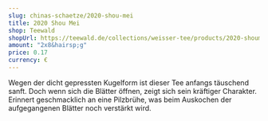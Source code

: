 ```yaml
---
slug: chinas-schaetze/2020-shou-mei
title: 2020 Shou Mei
shop: Teewald
shopUrl: https://teewald.de/collections/weisser-tee/products/2020-shoumei-weisser-tee-perle
amount: "2x8&hairsp;g"
price: 0.17
currency: €
---
```

Wegen der dicht gepressten Kugelform ist dieser Tee anfangs täuschend sanft. Doch wenn sich die Blätter öffnen, zeigt sich sein kräftiger Charakter. Erinnert geschmacklich an eine Pilzbrühe, was beim Auskochen der aufgegangenen Blätter noch verstärkt wird.